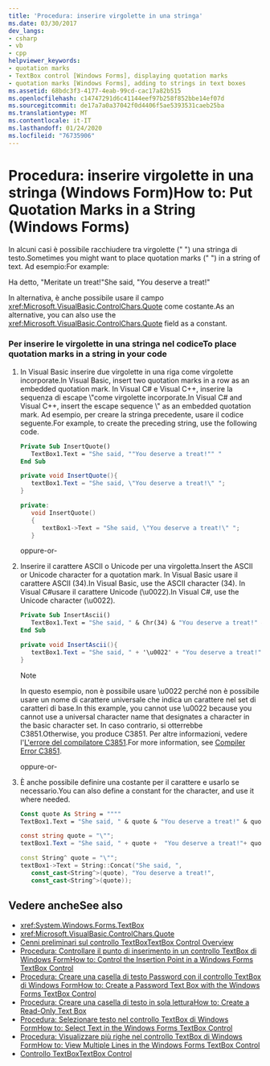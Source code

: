 ```yaml
---
title: 'Procedura: inserire virgolette in una stringa'
ms.date: 03/30/2017
dev_langs:
- csharp
- vb
- cpp
helpviewer_keywords:
- quotation marks
- TextBox control [Windows Forms], displaying quotation marks
- quotation marks [Windows Forms], adding to strings in text boxes
ms.assetid: 68bdc3f3-4177-4eab-99cd-cac17a82b515
ms.openlocfilehash: c14747291d6c41144eef97b258f852bbe14ef07d
ms.sourcegitcommit: de17a7a0a37042f0d4406f5ae5393531caeb25ba
ms.translationtype: MT
ms.contentlocale: it-IT
ms.lasthandoff: 01/24/2020
ms.locfileid: "76735906"
---
```

# <a name="how-to-put-quotation-marks-in-a-string-windows-forms"></a><span data-ttu-id="88660-102">Procedura: inserire virgolette in una stringa (Windows Form)</span><span class="sxs-lookup"><span data-stu-id="88660-102">How to: Put Quotation Marks in a String (Windows Forms)</span></span>
<span data-ttu-id="88660-103">In alcuni casi è possibile racchiudere tra virgolette (" ") una stringa di testo.</span><span class="sxs-lookup"><span data-stu-id="88660-103">Sometimes you might want to place quotation marks (" ") in a string of text.</span></span> <span data-ttu-id="88660-104">Ad esempio:</span><span class="sxs-lookup"><span data-stu-id="88660-104">For example:</span></span>  
  
 <span data-ttu-id="88660-105">Ha detto, "Meritate un treat!"</span><span class="sxs-lookup"><span data-stu-id="88660-105">She said, "You deserve a treat!"</span></span>  
  
 <span data-ttu-id="88660-106">In alternativa, è anche possibile usare il campo <xref:Microsoft.VisualBasic.ControlChars.Quote> come costante.</span><span class="sxs-lookup"><span data-stu-id="88660-106">As an alternative, you can also use the <xref:Microsoft.VisualBasic.ControlChars.Quote> field as a constant.</span></span>  
  
### <a name="to-place-quotation-marks-in-a-string-in-your-code"></a><span data-ttu-id="88660-107">Per inserire le virgolette in una stringa nel codice</span><span class="sxs-lookup"><span data-stu-id="88660-107">To place quotation marks in a string in your code</span></span>  
  
1. <span data-ttu-id="88660-108">In Visual Basic inserire due virgolette in una riga come virgolette incorporate.</span><span class="sxs-lookup"><span data-stu-id="88660-108">In Visual Basic, insert two quotation marks in a row as an embedded quotation mark.</span></span> <span data-ttu-id="88660-109">In Visual C# e Visual C++, inserire la sequenza di escape \\"come virgolette incorporate.</span><span class="sxs-lookup"><span data-stu-id="88660-109">In Visual C# and Visual C++, insert the escape sequence \\" as an embedded quotation mark.</span></span> <span data-ttu-id="88660-110">Ad esempio, per creare la stringa precedente, usare il codice seguente.</span><span class="sxs-lookup"><span data-stu-id="88660-110">For example, to create the preceding string, use the following code.</span></span>  
  
    ```vb  
    Private Sub InsertQuote()  
       TextBox1.Text = "She said, ""You deserve a treat!"" "  
    End Sub  
    ```  
  
    ```csharp  
    private void InsertQuote(){  
       textBox1.Text = "She said, \"You deserve a treat!\" ";  
    }  
    ```  
  
    ```cpp  
    private:  
       void InsertQuote()  
       {  
          textBox1->Text = "She said, \"You deserve a treat!\" ";  
       }  
    ```  
  
     <span data-ttu-id="88660-111">oppure</span><span class="sxs-lookup"><span data-stu-id="88660-111">-or-</span></span>  
  
2. <span data-ttu-id="88660-112">Inserire il carattere ASCII o Unicode per una virgoletta.</span><span class="sxs-lookup"><span data-stu-id="88660-112">Insert the ASCII or Unicode character for a quotation mark.</span></span> <span data-ttu-id="88660-113">In Visual Basic usare il carattere ASCII (34).</span><span class="sxs-lookup"><span data-stu-id="88660-113">In Visual Basic, use the ASCII character (34).</span></span> <span data-ttu-id="88660-114">In Visual C#usare il carattere Unicode (\u0022).</span><span class="sxs-lookup"><span data-stu-id="88660-114">In Visual C#, use the Unicode character (\u0022).</span></span>  
  
    ```vb  
    Private Sub InsertAscii()  
       TextBox1.Text = "She said, " & Chr(34) & "You deserve a treat!" & Chr(34)  
    End Sub  
    ```  
  
    ```csharp  
    private void InsertAscii(){  
       textBox1.Text = "She said, " + '\u0022' + "You deserve a treat!" + '\u0022';  
    }  
    ```  
  
    > [!NOTE]
    > <span data-ttu-id="88660-115">In questo esempio, non è possibile usare \u0022 perché non è possibile usare un nome di carattere universale che indica un carattere nel set di caratteri di base.</span><span class="sxs-lookup"><span data-stu-id="88660-115">In this example, you cannot use \u0022 because you cannot use a universal character name that designates a character in the basic character set.</span></span> <span data-ttu-id="88660-116">In caso contrario, si otterrebbe C3851.</span><span class="sxs-lookup"><span data-stu-id="88660-116">Otherwise, you produce C3851.</span></span> <span data-ttu-id="88660-117">Per altre informazioni, vedere l'[L'errore del compilatore C3851](/cpp/error-messages/compiler-errors-2/compiler-error-c3851).</span><span class="sxs-lookup"><span data-stu-id="88660-117">For more information, see [Compiler Error C3851](/cpp/error-messages/compiler-errors-2/compiler-error-c3851).</span></span>  
  
     <span data-ttu-id="88660-118">oppure</span><span class="sxs-lookup"><span data-stu-id="88660-118">-or-</span></span>  
  
3. <span data-ttu-id="88660-119">È anche possibile definire una costante per il carattere e usarlo se necessario.</span><span class="sxs-lookup"><span data-stu-id="88660-119">You can also define a constant for the character, and use it where needed.</span></span>  
  
    ```vb  
    Const quote As String = """"  
    TextBox1.Text = "She said, " & quote & "You deserve a treat!" & quote  
    ```  
  
    ```csharp  
    const string quote = "\"";  
    textBox1.Text = "She said, " + quote +  "You deserve a treat!"+ quote ;  
    ```  
  
    ```cpp  
    const String^ quote = "\"";  
    textBox1->Text = String::Concat("She said, ",  
       const_cast<String^>(quote), "You deserve a treat!",  
       const_cast<String^>(quote));  
    ```  
  
## <a name="see-also"></a><span data-ttu-id="88660-120">Vedere anche</span><span class="sxs-lookup"><span data-stu-id="88660-120">See also</span></span>

- <xref:System.Windows.Forms.TextBox>
- <xref:Microsoft.VisualBasic.ControlChars.Quote>
- [<span data-ttu-id="88660-121">Cenni preliminari sul controllo TextBox</span><span class="sxs-lookup"><span data-stu-id="88660-121">TextBox Control Overview</span></span>](textbox-control-overview-windows-forms.md)
- [<span data-ttu-id="88660-122">Procedura: Controllare il punto di inserimento in un controllo TextBox di Windows Form</span><span class="sxs-lookup"><span data-stu-id="88660-122">How to: Control the Insertion Point in a Windows Forms TextBox Control</span></span>](how-to-control-the-insertion-point-in-a-windows-forms-textbox-control.md)
- [<span data-ttu-id="88660-123">Procedura: Creare una casella di testo Password con il controllo TextBox di Windows Form</span><span class="sxs-lookup"><span data-stu-id="88660-123">How to: Create a Password Text Box with the Windows Forms TextBox Control</span></span>](how-to-create-a-password-text-box-with-the-windows-forms-textbox-control.md)
- [<span data-ttu-id="88660-124">Procedura: Creare una casella di testo in sola lettura</span><span class="sxs-lookup"><span data-stu-id="88660-124">How to: Create a Read-Only Text Box</span></span>](how-to-create-a-read-only-text-box-windows-forms.md)
- [<span data-ttu-id="88660-125">Procedura: Selezionare testo nel controllo TextBox di Windows Form</span><span class="sxs-lookup"><span data-stu-id="88660-125">How to: Select Text in the Windows Forms TextBox Control</span></span>](how-to-select-text-in-the-windows-forms-textbox-control.md)
- [<span data-ttu-id="88660-126">Procedura: Visualizzare più righe nel controllo TextBox di Windows Form</span><span class="sxs-lookup"><span data-stu-id="88660-126">How to: View Multiple Lines in the Windows Forms TextBox Control</span></span>](how-to-view-multiple-lines-in-the-windows-forms-textbox-control.md)
- [<span data-ttu-id="88660-127">Controllo TextBox</span><span class="sxs-lookup"><span data-stu-id="88660-127">TextBox Control</span></span>](textbox-control-windows-forms.md)
